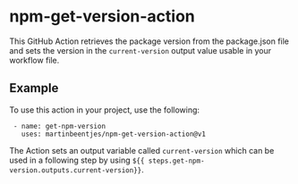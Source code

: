 # npm-get-version-action

This GitHub Action retrieves the package version from the package.json file and sets the version in the `current-version` output value usable in your workflow file.

## Example

To use this action in your project, use the following:

```
 - name: get-npm-version
   uses: martinbeentjes/npm-get-version-action@v1
```

The Action sets an output variable called `current-version` which can be used in a following step by using `${{ steps.get-npm-version.outputs.current-version}}`.
